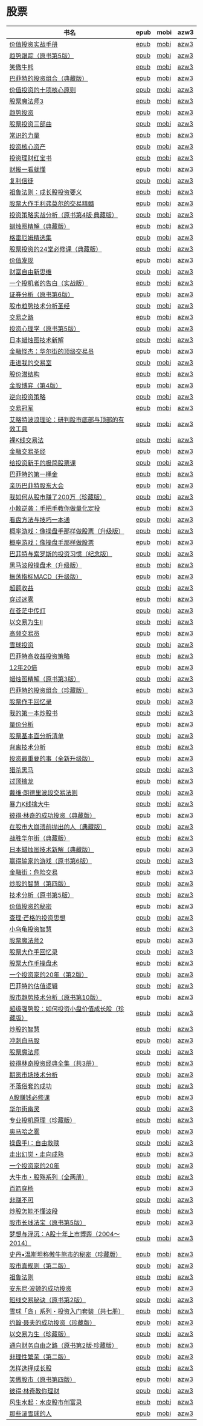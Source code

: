 # 股票

| 书名 | epub | mobi | azw3 |
| --- | --- | --- | --- |
| [价值投资实战手册](http://ct.dalanmei.com/f/31084289-771229039-5ff2e3) | [epub](http://ct.dalanmei.com/f/31084289-771229039-5ff2e3) | [mobi](http://ct.dalanmei.com/f/31084289-771240737-319049) | [azw3](http://ct.dalanmei.com/f/31084289-771232759-42b2cf) |
| [趋势跟踪（原书第5版）](http://ct.dalanmei.com/f/31084289-596191569-568b41) | [epub](http://ct.dalanmei.com/f/31084289-596191569-568b41) | [mobi](http://ct.dalanmei.com/f/31084289-596191740-ad16a6) | [azw3](http://ct.dalanmei.com/f/31084289-596191689-593d1c) |
| [笑傲牛熊](http://ct.dalanmei.com/f/31084289-578840188-42a8b0) | [epub](http://ct.dalanmei.com/f/31084289-578840188-42a8b0) | [mobi](http://ct.dalanmei.com/f/31084289-578844154-07315e) | [azw3](http://ct.dalanmei.com/f/31084289-578842510-9b3f95) |
| [巴菲特的投资组合（典藏版）](http://ct.dalanmei.com/f/31084289-578840923-e39537) | [epub](http://ct.dalanmei.com/f/31084289-578840923-e39537) | [mobi](http://ct.dalanmei.com/f/31084289-578844484-1de4e4) | [azw3](http://ct.dalanmei.com/f/31084289-578843071-e26028) |
| [价值投资的十项核心原则](http://ct.dalanmei.com/f/31084289-570170057-27b092) | [epub](http://ct.dalanmei.com/f/31084289-570170057-27b092) | [mobi](http://ct.dalanmei.com/f/31084289-570286132-2b3a4e) | [azw3](http://ct.dalanmei.com/f/31084289-570358111-995f42) |
| [股票魔法师3](http://ct.dalanmei.com/f/31084289-570178595-7b235f) | [epub](http://ct.dalanmei.com/f/31084289-570178595-7b235f) | [mobi](http://ct.dalanmei.com/f/31084289-570304577-3405c6) | [azw3](http://ct.dalanmei.com/f/31084289-570376018-7c7dad) |
| [趋势投资](http://ct.dalanmei.com/f/31084289-570169074-339fa8) | [epub](http://ct.dalanmei.com/f/31084289-570169074-339fa8) | [mobi](http://ct.dalanmei.com/f/31084289-570304860-cc6add) | [azw3](http://ct.dalanmei.com/f/31084289-570376608-1768be) |
| [股票投资三部曲](http://ct.dalanmei.com/f/31084289-570169274-12b95d) | [epub](http://ct.dalanmei.com/f/31084289-570169274-12b95d) | [mobi](http://ct.dalanmei.com/f/31084289-570305042-cd8bad) | [azw3](http://ct.dalanmei.com/f/31084289-570376936-0fcf47) |
| [常识的力量](None) | [epub](None) | [mobi](None) | [azw3](None) |
| [投资核心资产](http://ct.dalanmei.com/f/31084289-570169644-6db7fa) | [epub](http://ct.dalanmei.com/f/31084289-570169644-6db7fa) | [mobi](http://ct.dalanmei.com/f/31084289-570305533-53ed98) | [azw3](http://ct.dalanmei.com/f/31084289-570377358-3e2784) |
| [投资理财红宝书](http://ct.dalanmei.com/f/31084289-570169750-17c60b) | [epub](http://ct.dalanmei.com/f/31084289-570169750-17c60b) | [mobi](http://ct.dalanmei.com/f/31084289-570306438-f00507) | [azw3](http://ct.dalanmei.com/f/31084289-570377937-34da29) |
| [财报一看就懂](http://ct.dalanmei.com/f/31084289-570138433-3ce9d2) | [epub](http://ct.dalanmei.com/f/31084289-570138433-3ce9d2) | [mobi](http://ct.dalanmei.com/f/31084289-570354652-d5e658) | [azw3](http://ct.dalanmei.com/f/31084289-571402553-641a7f) |
| [复利信徒](http://ct.dalanmei.com/f/31084289-570144021-3098a1) | [epub](http://ct.dalanmei.com/f/31084289-570144021-3098a1) | [mobi](http://ct.dalanmei.com/f/31084289-570356797-c05059) | [azw3](http://ct.dalanmei.com/f/31084289-571403629-957441) |
| [祖鲁法则：成长股投资要义](http://ct.dalanmei.com/f/31084289-570151558-7e402e) | [epub](http://ct.dalanmei.com/f/31084289-570151558-7e402e) | [mobi](http://ct.dalanmei.com/f/31084289-570357762-f30da3) | [azw3](http://ct.dalanmei.com/f/31084289-571405967-48b848) |
| [股票大作手利弗莫尔的交易精髓](http://ct.dalanmei.com/f/31084289-570151715-9e0359) | [epub](http://ct.dalanmei.com/f/31084289-570151715-9e0359) | [mobi](http://ct.dalanmei.com/f/31084289-570357766-1921e3) | [azw3](http://ct.dalanmei.com/f/31084289-571405984-f3af45) |
| [投资策略实战分析（原书第4版·典藏版）](http://ct.dalanmei.com/f/31084289-571732267-3c8d91) | [epub](http://ct.dalanmei.com/f/31084289-571732267-3c8d91) | [mobi](http://ct.dalanmei.com/f/31084289-572017166-92c910) | [azw3](http://ct.dalanmei.com/f/31084289-572083483-82428c) |
| [蜡烛图精解（典藏版）](http://ct.dalanmei.com/f/31084289-571732211-73b192) | [epub](http://ct.dalanmei.com/f/31084289-571732211-73b192) | [mobi](http://ct.dalanmei.com/f/31084289-572018190-b0b1b8) | [azw3](http://ct.dalanmei.com/f/31084289-572083603-21eab0) |
| [格雷厄姆精选集](http://ct.dalanmei.com/f/31084289-571732092-842863) | [epub](http://ct.dalanmei.com/f/31084289-571732092-842863) | [mobi](http://ct.dalanmei.com/f/31084289-572020053-99161c) | [azw3](http://ct.dalanmei.com/f/31084289-572083897-62b37e) |
| [股票投资的24堂必修课（典藏版）](http://ct.dalanmei.com/f/31084289-571732059-e250c0) | [epub](http://ct.dalanmei.com/f/31084289-571732059-e250c0) | [mobi](http://ct.dalanmei.com/f/31084289-572020920-49190e) | [azw3](http://ct.dalanmei.com/f/31084289-572084020-7532a9) |
| [价值发现](http://ct.dalanmei.com/f/31084289-571731904-e456ec) | [epub](http://ct.dalanmei.com/f/31084289-571731904-e456ec) | [mobi](http://ct.dalanmei.com/f/31084289-572058447-7cd04f) | [azw3](http://ct.dalanmei.com/f/31084289-572084625-24d47c) |
| [财富自由新思维](http://ct.dalanmei.com/f/31084289-571728981-67ce8d) | [epub](http://ct.dalanmei.com/f/31084289-571728981-67ce8d) | [mobi](http://ct.dalanmei.com/f/31084289-572085252-fc319a) | [azw3](http://ct.dalanmei.com/f/31084289-572112372-dcc4a8) |
| [一个投机者的告白（实战版）](http://ct.dalanmei.com/f/31084289-571711121-02a18d) | [epub](http://ct.dalanmei.com/f/31084289-571711121-02a18d) | [mobi](http://ct.dalanmei.com/f/31084289-572114850-da36ec) | [azw3](http://ct.dalanmei.com/f/31084289-572134358-24d58b) |
| [证券分析（原书第6版）](http://ct.dalanmei.com/f/31084289-571710889-194ad9) | [epub](http://ct.dalanmei.com/f/31084289-571710889-194ad9) | [mobi](http://ct.dalanmei.com/f/31084289-572114860-edec2a) | [azw3](http://ct.dalanmei.com/f/31084289-572134500-c8c72e) |
| [股市趋势技术分析圣经](http://ct.dalanmei.com/f/31084289-571654799-bbabc4) | [epub](http://ct.dalanmei.com/f/31084289-571654799-bbabc4) | [mobi](http://ct.dalanmei.com/f/31084289-572117287-fa252c) | [azw3](http://ct.dalanmei.com/f/31084289-572179617-7c1bb5) |
| [交易之路](http://ct.dalanmei.com/f/31084289-571652891-691c6d) | [epub](http://ct.dalanmei.com/f/31084289-571652891-691c6d) | [mobi](http://ct.dalanmei.com/f/31084289-572117466-1979e1) | [azw3](http://ct.dalanmei.com/f/31084289-572179913-ff3132) |
| [投资心理学（原书第5版）](http://ct.dalanmei.com/f/31084289-571652585-d413bb) | [epub](http://ct.dalanmei.com/f/31084289-571652585-d413bb) | [mobi](http://ct.dalanmei.com/f/31084289-572117502-d71119) | [azw3](http://ct.dalanmei.com/f/31084289-572179945-8bdd5f) |
| [日本蜡烛图技术新解](http://ct.dalanmei.com/f/31084289-571652406-601ab2) | [epub](http://ct.dalanmei.com/f/31084289-571652406-601ab2) | [mobi](http://ct.dalanmei.com/f/31084289-572117518-67d359) | [azw3](http://ct.dalanmei.com/f/31084289-572179974-3c541e) |
| [金融怪杰：华尔街的顶级交易员](http://ct.dalanmei.com/f/31084289-571646911-1d526f) | [epub](http://ct.dalanmei.com/f/31084289-571646911-1d526f) | [mobi](http://ct.dalanmei.com/f/31084289-572120331-8124a9) | [azw3](http://ct.dalanmei.com/f/31084289-572180647-6439bd) |
| [走进我的交易室](http://ct.dalanmei.com/f/31084289-571640630-4e20a5) | [epub](http://ct.dalanmei.com/f/31084289-571640630-4e20a5) | [mobi](http://ct.dalanmei.com/f/31084289-572120584-9b8932) | [azw3](http://ct.dalanmei.com/f/31084289-572180962-a5834d) |
| [股价潜结构](http://ct.dalanmei.com/f/31084289-571639659-a7ace1) | [epub](http://ct.dalanmei.com/f/31084289-571639659-a7ace1) | [mobi](http://ct.dalanmei.com/f/31084289-572120630-ee0dc1) | [azw3](http://ct.dalanmei.com/f/31084289-572181133-2af67e) |
| [金股博弈（第4版）](None) | [epub](None) | [mobi](None) | [azw3](None) |
| [逆向投资策略](http://ct.dalanmei.com/f/31084289-571635530-312d00) | [epub](http://ct.dalanmei.com/f/31084289-571635530-312d00) | [mobi](http://ct.dalanmei.com/f/31084289-572124313-6ae74c) | [azw3](http://ct.dalanmei.com/f/31084289-572184808-5fa496) |
| [交易冠军](http://ct.dalanmei.com/f/31084289-571625672-d1338d) | [epub](http://ct.dalanmei.com/f/31084289-571625672-d1338d) | [mobi](http://ct.dalanmei.com/f/31084289-572129953-3fbfbe) | [azw3](http://ct.dalanmei.com/f/31084289-572189883-878e88) |
| [艾略特波浪理论：研判股市底部与顶部的有效工具](http://ct.dalanmei.com/f/31084289-571529264-aa4d86) | [epub](http://ct.dalanmei.com/f/31084289-571529264-aa4d86) | [mobi](http://ct.dalanmei.com/f/31084289-571793864-a31818) | [azw3](http://ct.dalanmei.com/f/31084289-572194455-5d9ef6) |
| [裸K线交易法](http://ct.dalanmei.com/f/31084289-571531610-3fc12c) | [epub](http://ct.dalanmei.com/f/31084289-571531610-3fc12c) | [mobi](http://ct.dalanmei.com/f/31084289-571798312-f484c8) | [azw3](http://ct.dalanmei.com/f/31084289-572194948-b2f9f4) |
| [金融交易圣经](http://ct.dalanmei.com/f/31084289-571531998-efcb19) | [epub](http://ct.dalanmei.com/f/31084289-571531998-efcb19) | [mobi](http://ct.dalanmei.com/f/31084289-571800776-7a05b9) | [azw3](http://ct.dalanmei.com/f/31084289-572195033-907d33) |
| [给投资新手的极简股票课](http://ct.dalanmei.com/f/31084289-571538055-4fb0d3) | [epub](http://ct.dalanmei.com/f/31084289-571538055-4fb0d3) | [mobi](http://ct.dalanmei.com/f/31084289-571806306-2ba581) | [azw3](http://ct.dalanmei.com/f/31084289-572195889-ace7c3) |
| [巴菲特的第一桶金](http://ct.dalanmei.com/f/31084289-571540538-fbec8c) | [epub](http://ct.dalanmei.com/f/31084289-571540538-fbec8c) | [mobi](http://ct.dalanmei.com/f/31084289-571808188-2abf39) | [azw3](http://ct.dalanmei.com/f/31084289-572196200-70f995) |
| [亲历巴菲特股东大会](http://ct.dalanmei.com/f/31084289-571541298-e97a0d) | [epub](http://ct.dalanmei.com/f/31084289-571541298-e97a0d) | [mobi](http://ct.dalanmei.com/f/31084289-571809298-e14b4f) | [azw3](http://ct.dalanmei.com/f/31084289-572196300-5ee56e) |
| [我如何从股市赚了200万（珍藏版）](http://ct.dalanmei.com/f/31084289-571542284-b833d8) | [epub](http://ct.dalanmei.com/f/31084289-571542284-b833d8) | [mobi](http://ct.dalanmei.com/f/31084289-571811807-dca6e7) | [azw3](http://ct.dalanmei.com/f/31084289-572196437-f2c870) |
| [小散逆袭：手把手教你做量化定投](http://ct.dalanmei.com/f/31084289-571543175-e90ec5) | [epub](http://ct.dalanmei.com/f/31084289-571543175-e90ec5) | [mobi](http://ct.dalanmei.com/f/31084289-571813204-6b478b) | [azw3](http://ct.dalanmei.com/f/31084289-572196506-665034) |
| [看盘方法与技巧一本通](http://ct.dalanmei.com/f/31084289-571543519-12659d) | [epub](http://ct.dalanmei.com/f/31084289-571543519-12659d) | [mobi](http://ct.dalanmei.com/f/31084289-571814128-fc325b) | [azw3](http://ct.dalanmei.com/f/31084289-572196575-1bde89) |
| [概率游戏：像操盘手那样做股票（升级版）](http://ct.dalanmei.com/f/31084289-571543887-6cbcd0) | [epub](http://ct.dalanmei.com/f/31084289-571543887-6cbcd0) | [mobi](http://ct.dalanmei.com/f/31084289-571814525-b9a924) | [azw3](http://ct.dalanmei.com/f/31084289-572196716-368aed) |
| [概率游戏：像操盘手那样做股票](http://ct.dalanmei.com/f/31084289-571544997-7a906e) | [epub](http://ct.dalanmei.com/f/31084289-571544997-7a906e) | [mobi](http://ct.dalanmei.com/f/31084289-571815154-56b1da) | [azw3](http://ct.dalanmei.com/f/31084289-572197744-fbf46b) |
| [巴菲特与索罗斯的投资习惯（纪念版）](http://ct.dalanmei.com/f/31084289-571545419-cbc973) | [epub](http://ct.dalanmei.com/f/31084289-571545419-cbc973) | [mobi](http://ct.dalanmei.com/f/31084289-571815379-7ad1a1) | [azw3](http://ct.dalanmei.com/f/31084289-572197789-c733dc) |
| [黑马波段操盘术（升级版）](http://ct.dalanmei.com/f/31084289-571545565-936863) | [epub](http://ct.dalanmei.com/f/31084289-571545565-936863) | [mobi](http://ct.dalanmei.com/f/31084289-571815426-95dae9) | [azw3](http://ct.dalanmei.com/f/31084289-572197815-d75882) |
| [振荡指标MACD（升级版）](http://ct.dalanmei.com/f/31084289-571548190-0545ba) | [epub](http://ct.dalanmei.com/f/31084289-571548190-0545ba) | [mobi](http://ct.dalanmei.com/f/31084289-571818573-7b7620) | [azw3](http://ct.dalanmei.com/f/31084289-572198776-9c6ee5) |
| [超额收益](http://ct.dalanmei.com/f/31084289-571548365-50f731) | [epub](http://ct.dalanmei.com/f/31084289-571548365-50f731) | [mobi](http://ct.dalanmei.com/f/31084289-571819405-1dbeba) | [azw3](http://ct.dalanmei.com/f/31084289-572198983-32d60f) |
| [穿过迷雾](http://ct.dalanmei.com/f/31084289-571548647-4a4c56) | [epub](http://ct.dalanmei.com/f/31084289-571548647-4a4c56) | [mobi](http://ct.dalanmei.com/f/31084289-571820091-0c325e) | [azw3](http://ct.dalanmei.com/f/31084289-572199320-fc3cd2) |
| [在苍茫中传灯](http://ct.dalanmei.com/f/31084289-571548767-cdba3c) | [epub](http://ct.dalanmei.com/f/31084289-571548767-cdba3c) | [mobi](http://ct.dalanmei.com/f/31084289-571820318-545757) | [azw3](http://ct.dalanmei.com/f/31084289-572199410-129c9a) |
| [以交易为生Ⅱ](http://ct.dalanmei.com/f/31084289-571548832-065c79) | [epub](http://ct.dalanmei.com/f/31084289-571548832-065c79) | [mobi](http://ct.dalanmei.com/f/31084289-571821001-154448) | [azw3](http://ct.dalanmei.com/f/31084289-572199481-e31322) |
| [高频交易员](http://ct.dalanmei.com/f/31084289-571548915-433b2f) | [epub](http://ct.dalanmei.com/f/31084289-571548915-433b2f) | [mobi](http://ct.dalanmei.com/f/31084289-571821780-40bf8a) | [azw3](http://ct.dalanmei.com/f/31084289-572199525-c962e1) |
| [雪球投资](http://ct.dalanmei.com/f/31084289-571549397-05bc53) | [epub](http://ct.dalanmei.com/f/31084289-571549397-05bc53) | [mobi](http://ct.dalanmei.com/f/31084289-571831227-67273e) | [azw3](http://ct.dalanmei.com/f/31084289-572200201-af75c1) |
| [巴菲特高收益投资策略](http://ct.dalanmei.com/f/31084289-571549598-6b9878) | [epub](http://ct.dalanmei.com/f/31084289-571549598-6b9878) | [mobi](http://ct.dalanmei.com/f/31084289-571832864-2cca3c) | [azw3](http://ct.dalanmei.com/f/31084289-572200398-ddd5b1) |
| [12年20倍](http://ct.dalanmei.com/f/31084289-571549957-957c10) | [epub](http://ct.dalanmei.com/f/31084289-571549957-957c10) | [mobi](http://ct.dalanmei.com/f/31084289-571838472-ee8e5f) | [azw3](http://ct.dalanmei.com/f/31084289-572200643-d9366d) |
| [蜡烛图精解（原书第3版）](http://ct.dalanmei.com/f/31084289-571550100-56995c) | [epub](http://ct.dalanmei.com/f/31084289-571550100-56995c) | [mobi](http://ct.dalanmei.com/f/31084289-571841021-1c334e) | [azw3](http://ct.dalanmei.com/f/31084289-572200992-3a1e48) |
| [巴菲特的投资组合（珍藏版）](http://ct.dalanmei.com/f/31084289-571550359-85c97a) | [epub](http://ct.dalanmei.com/f/31084289-571550359-85c97a) | [mobi](http://ct.dalanmei.com/f/31084289-571844635-e3bff3) | [azw3](http://ct.dalanmei.com/f/31084289-572201434-a9baa8) |
| [股票作手回忆录](http://ct.dalanmei.com/f/31084289-571550667-beb55d) | [epub](http://ct.dalanmei.com/f/31084289-571550667-beb55d) | [mobi](http://ct.dalanmei.com/f/31084289-571849984-5384b1) | [azw3](http://ct.dalanmei.com/f/31084289-572201741-91cfb0) |
| [我的第一本炒股书](http://ct.dalanmei.com/f/31084289-571550805-c3edfa) | [epub](http://ct.dalanmei.com/f/31084289-571550805-c3edfa) | [mobi](http://ct.dalanmei.com/f/31084289-571852834-80d3bb) | [azw3](http://ct.dalanmei.com/f/31084289-572201831-17f26c) |
| [量价分析](http://ct.dalanmei.com/f/31084289-571551226-f7f3dd) | [epub](http://ct.dalanmei.com/f/31084289-571551226-f7f3dd) | [mobi](http://ct.dalanmei.com/f/31084289-571864059-13acb2) | [azw3](http://ct.dalanmei.com/f/31084289-572202160-ca6541) |
| [股票基本面分析清单](http://ct.dalanmei.com/f/31084289-571551528-2f01c7) | [epub](http://ct.dalanmei.com/f/31084289-571551528-2f01c7) | [mobi](http://ct.dalanmei.com/f/31084289-571876292-30ff9c) | [azw3](http://ct.dalanmei.com/f/31084289-572202240-ed3e8a) |
| [背离技术分析](http://ct.dalanmei.com/f/31084289-571551588-efe318) | [epub](http://ct.dalanmei.com/f/31084289-571551588-efe318) | [mobi](http://ct.dalanmei.com/f/31084289-571876547-2f93c2) | [azw3](http://ct.dalanmei.com/f/31084289-572202250-71c006) |
| [投资最重要的事（全新升级版）](http://ct.dalanmei.com/f/31084289-571552075-5c4a99) | [epub](http://ct.dalanmei.com/f/31084289-571552075-5c4a99) | [mobi](http://ct.dalanmei.com/f/31084289-571880244-f7033f) | [azw3](http://ct.dalanmei.com/f/31084289-572202497-ae7682) |
| [猎杀黑马](http://ct.dalanmei.com/f/31084289-571553352-f95758) | [epub](http://ct.dalanmei.com/f/31084289-571553352-f95758) | [mobi](http://ct.dalanmei.com/f/31084289-571884228-c785f6) | [azw3](http://ct.dalanmei.com/f/31084289-572202740-6c2444) |
| [过顶擒龙](http://ct.dalanmei.com/f/31084289-571553631-b7c80d) | [epub](http://ct.dalanmei.com/f/31084289-571553631-b7c80d) | [mobi](http://ct.dalanmei.com/f/31084289-571886967-140b5e) | [azw3](http://ct.dalanmei.com/f/31084289-572202820-950e41) |
| [戴维·朗德里波段交易法则](http://ct.dalanmei.com/f/31084289-571553685-952638) | [epub](http://ct.dalanmei.com/f/31084289-571553685-952638) | [mobi](http://ct.dalanmei.com/f/31084289-571887873-4e4249) | [azw3](http://ct.dalanmei.com/f/31084289-572202841-72c089) |
| [暴力K线擒大牛](http://ct.dalanmei.com/f/31084289-571555477-f7c294) | [epub](http://ct.dalanmei.com/f/31084289-571555477-f7c294) | [mobi](http://ct.dalanmei.com/f/31084289-571906449-9b58c8) | [azw3](http://ct.dalanmei.com/f/31084289-572202982-a19737) |
| [彼得·林奇的成功投资（典藏版）](http://ct.dalanmei.com/f/31084289-571556017-0afe02) | [epub](http://ct.dalanmei.com/f/31084289-571556017-0afe02) | [mobi](http://ct.dalanmei.com/f/31084289-571911722-5d0b7a) | [azw3](http://ct.dalanmei.com/f/31084289-572203300-e1b420) |
| [在股市大崩溃前抛出的人（典藏版）](http://ct.dalanmei.com/f/31084289-571556346-72a614) | [epub](http://ct.dalanmei.com/f/31084289-571556346-72a614) | [mobi](http://ct.dalanmei.com/f/31084289-571913283-275690) | [azw3](http://ct.dalanmei.com/f/31084289-572203520-b9a726) |
| [战胜华尔街（典藏版）](http://ct.dalanmei.com/f/31084289-571557555-77a9a0) | [epub](http://ct.dalanmei.com/f/31084289-571557555-77a9a0) | [mobi](http://ct.dalanmei.com/f/31084289-571915709-460f5d) | [azw3](http://ct.dalanmei.com/f/31084289-572203803-161a4c) |
| [日本蜡烛图技术新解（典藏版）](http://ct.dalanmei.com/f/31084289-571557714-2e1684) | [epub](http://ct.dalanmei.com/f/31084289-571557714-2e1684) | [mobi](http://ct.dalanmei.com/f/31084289-571916244-77c97f) | [azw3](http://ct.dalanmei.com/f/31084289-572203870-2b5479) |
| [赢得输家的游戏（原书第6版）](http://ct.dalanmei.com/f/31084289-571559781-43aba9) | [epub](http://ct.dalanmei.com/f/31084289-571559781-43aba9) | [mobi](http://ct.dalanmei.com/f/31084289-571982224-3ba4f5) | [azw3](http://ct.dalanmei.com/f/31084289-572211880-637a62) |
| [金融街：危险交易](http://ct.dalanmei.com/f/31084289-571611451-da5cb0) | [epub](http://ct.dalanmei.com/f/31084289-571611451-da5cb0) | [mobi](http://ct.dalanmei.com/f/31084289-571733882-f2506b) | [azw3](http://ct.dalanmei.com/f/31084289-571913605-6dc8b1) |
| [炒股的智慧（第四版）](http://ct.dalanmei.com/f/31084289-571596682-5a9264) | [epub](http://ct.dalanmei.com/f/31084289-571596682-5a9264) | [mobi](http://ct.dalanmei.com/f/31084289-572120920-30790f) | [azw3](http://ct.dalanmei.com/f/31084289-571977499-5ebb03) |
| [技术分析（原书第5版）](http://ct.dalanmei.com/f/31084289-571593927-3691ab) | [epub](http://ct.dalanmei.com/f/31084289-571593927-3691ab) | [mobi](http://ct.dalanmei.com/f/31084289-572128777-70cf49) | [azw3](http://ct.dalanmei.com/f/31084289-571985957-c7d0ef) |
| [价值投资的秘密](http://ct.dalanmei.com/f/31084289-571593770-963d16) | [epub](http://ct.dalanmei.com/f/31084289-571593770-963d16) | [mobi](http://ct.dalanmei.com/f/31084289-572129558-2a20fd) | [azw3](http://ct.dalanmei.com/f/31084289-571986250-c795aa) |
| [查理·芒格的投资思想](http://ct.dalanmei.com/f/31084289-571593656-ede3a0) | [epub](http://ct.dalanmei.com/f/31084289-571593656-ede3a0) | [mobi](http://ct.dalanmei.com/f/31084289-572131078-97dbb4) | [azw3](http://ct.dalanmei.com/f/31084289-571986670-e13eea) |
| [小乌龟投资智慧](http://ct.dalanmei.com/f/31084289-571537143-c79790) | [epub](http://ct.dalanmei.com/f/31084289-571537143-c79790) | [mobi](http://ct.dalanmei.com/f/31084289-571805422-5b498d) | [azw3](http://ct.dalanmei.com/f/31084289-571991509-3e1abc) |
| [股票魔法师2](http://ct.dalanmei.com/f/31084289-571548358-118840) | [epub](http://ct.dalanmei.com/f/31084289-571548358-118840) | [mobi](http://ct.dalanmei.com/f/31084289-571819017-998942) | [azw3](http://ct.dalanmei.com/f/31084289-572057331-536068) |
| [股票大作手回忆录](http://ct.dalanmei.com/f/31084289-571557531-84b1cb) | [epub](http://ct.dalanmei.com/f/31084289-571557531-84b1cb) | [mobi](http://ct.dalanmei.com/f/31084289-571915573-fa351f) | [azw3](http://ct.dalanmei.com/f/31084289-572074554-a74452) |
| [股票大作手操盘术](http://ct.dalanmei.com/f/31084289-571557533-fc2808) | [epub](http://ct.dalanmei.com/f/31084289-571557533-fc2808) | [mobi](http://ct.dalanmei.com/f/31084289-571915611-ee57a2) | [azw3](http://ct.dalanmei.com/f/31084289-572074565-c92733) |
| [一个投资家的20年（第2版）](http://ct.dalanmei.com/f/31084289-571558975-96b2f6) | [epub](http://ct.dalanmei.com/f/31084289-571558975-96b2f6) | [mobi](http://ct.dalanmei.com/f/31084289-571919665-0f2623) | [azw3](http://ct.dalanmei.com/f/31084289-572076365-f59bea) |
| [巴菲特的估值逻辑](http://ct.dalanmei.com/f/31084289-571559231-3cff9b) | [epub](http://ct.dalanmei.com/f/31084289-571559231-3cff9b) | [mobi](http://ct.dalanmei.com/f/31084289-571921031-b9f6e3) | [azw3](http://ct.dalanmei.com/f/31084289-572076675-231385) |
| [股市趋势技术分析（原书第10版）](http://ct.dalanmei.com/f/31084289-571586723-fd652f) | [epub](http://ct.dalanmei.com/f/31084289-571586723-fd652f) | [mobi](http://ct.dalanmei.com/f/31084289-571732541-c0909b) | [azw3](http://ct.dalanmei.com/f/31084289-571844494-47b1a0) |
| [超级强势股：如何投资小盘价值成长股（珍藏版）](http://ct.dalanmei.com/f/31084289-571582594-133a49) | [epub](http://ct.dalanmei.com/f/31084289-571582594-133a49) | [mobi](http://ct.dalanmei.com/f/31084289-571736428-8f64d6) | [azw3](http://ct.dalanmei.com/f/31084289-571856627-c2716f) |
| [炒股的智慧](http://ct.dalanmei.com/f/31084289-571581806-cc822f) | [epub](http://ct.dalanmei.com/f/31084289-571581806-cc822f) | [mobi](http://ct.dalanmei.com/f/31084289-571736786-32e83c) | [azw3](http://ct.dalanmei.com/f/31084289-571860909-726fbe) |
| [冲刺白马股](http://ct.dalanmei.com/f/31084289-571581793-8ca167) | [epub](http://ct.dalanmei.com/f/31084289-571581793-8ca167) | [mobi](http://ct.dalanmei.com/f/31084289-571736815-c0c54b) | [azw3](http://ct.dalanmei.com/f/31084289-571861078-c0594f) |
| [股票魔法师](http://ct.dalanmei.com/f/31084289-571588751-a25d81) | [epub](http://ct.dalanmei.com/f/31084289-571588751-a25d81) | [mobi](http://ct.dalanmei.com/f/31084289-571737754-e6757d) | [azw3](http://ct.dalanmei.com/f/31084289-571867832-9a09e9) |
| [彼得林奇投资经典全集（共3册）](http://ct.dalanmei.com/f/31084289-571588748-325e25) | [epub](http://ct.dalanmei.com/f/31084289-571588748-325e25) | [mobi](http://ct.dalanmei.com/f/31084289-571737777-addd09) | [azw3](http://ct.dalanmei.com/f/31084289-571867848-3d7288) |
| [期货市场技术分析](http://ct.dalanmei.com/f/31084289-571495353-d04480) | [epub](http://ct.dalanmei.com/f/31084289-571495353-d04480) | [mobi](http://ct.dalanmei.com/f/31084289-571773329-cd419a) | [azw3](http://ct.dalanmei.com/f/31084289-571869745-03273a) |
| [不落俗套的成功](http://ct.dalanmei.com/f/31084289-571514326-ec49b6) | [epub](http://ct.dalanmei.com/f/31084289-571514326-ec49b6) | [mobi](http://ct.dalanmei.com/f/31084289-571777268-2fbd1b) | [azw3](http://ct.dalanmei.com/f/31084289-571876384-c75344) |
| [A股赚钱必修课](http://ct.dalanmei.com/f/31084289-571524034-fa4b4c) | [epub](http://ct.dalanmei.com/f/31084289-571524034-fa4b4c) | [mobi](http://ct.dalanmei.com/f/31084289-571779836-eaec01) | [azw3](http://ct.dalanmei.com/f/31084289-571879725-3f7695) |
| [华尔街幽灵](http://ct.dalanmei.com/f/31084289-571451402-372413) | [epub](http://ct.dalanmei.com/f/31084289-571451402-372413) | [mobi](http://ct.dalanmei.com/f/31084289-571785009-282437) | [azw3](http://ct.dalanmei.com/f/31084289-571885330-aab0c7) |
| [专业投机原理（珍藏版）](http://ct.dalanmei.com/f/31084289-582938594-ec3a84) | [epub](http://ct.dalanmei.com/f/31084289-582938594-ec3a84) | [mobi](http://ct.dalanmei.com/f/31084289-582969225-455ccd) | [azw3](http://ct.dalanmei.com/f/31084289-582968379-889aac) |
| [奥马哈之雾](http://ct.dalanmei.com/f/31084289-571452085-fda9e8) | [epub](http://ct.dalanmei.com/f/31084289-571452085-fda9e8) | [mobi](http://ct.dalanmei.com/f/31084289-571786085-379650) | [azw3](http://ct.dalanmei.com/f/31084289-571885593-3273e6) |
| [操盘手Ⅰ：自由救赎](None) | [epub](None) | [mobi](None) | [azw3](None) |
| [走出幻觉・走向成熟](None) | [epub](None) | [mobi](None) | [azw3](None) |
| [一个投资家的20年](None) | [epub](None) | [mobi](None) | [azw3](None) |
| [大牛市・股殇系列（全两册）](None) | [epub](None) | [mobi](None) | [azw3](None) |
| [百箭穿杨](None) | [epub](None) | [mobi](None) | [azw3](None) |
| [非赚不可](None) | [epub](None) | [mobi](None) | [azw3](None) |
| [炒股怎能不懂波段](None) | [epub](None) | [mobi](None) | [azw3](None) |
| [股市长线法宝（原书第5版）](http://ct.dalanmei.com/f/31084289-571453187-e387a9) | [epub](http://ct.dalanmei.com/f/31084289-571453187-e387a9) | [mobi](http://ct.dalanmei.com/f/31084289-571786915-0e254d) | [azw3](http://ct.dalanmei.com/f/31084289-571886039-428e87) |
| [梦想与浮沉：A股十年上市博弈（2004～2014）](http://ct.dalanmei.com/f/31084289-571453898-aabb30) | [epub](http://ct.dalanmei.com/f/31084289-571453898-aabb30) | [mobi](http://ct.dalanmei.com/f/31084289-571787460-7f95d3) | [azw3](http://ct.dalanmei.com/f/31084289-571887473-fe8c40) |
| [史丹•温斯坦称傲牛熊市的秘密（珍藏版）](http://ct.dalanmei.com/f/31084289-571454207-6f5239) | [epub](http://ct.dalanmei.com/f/31084289-571454207-6f5239) | [mobi](http://ct.dalanmei.com/f/31084289-571787567-a5e7d0) | [azw3](http://ct.dalanmei.com/f/31084289-571887749-3fe691) |
| [股市真规则（第二版）](http://ct.dalanmei.com/f/31084289-571456502-427ef2) | [epub](http://ct.dalanmei.com/f/31084289-571456502-427ef2) | [mobi](http://ct.dalanmei.com/f/31084289-571788793-c4e87c) | [azw3](http://ct.dalanmei.com/f/31084289-571893132-2a6b99) |
| [祖鲁法则](http://ct.dalanmei.com/f/31084289-571457105-52fc94) | [epub](http://ct.dalanmei.com/f/31084289-571457105-52fc94) | [mobi](http://ct.dalanmei.com/f/31084289-571789962-2a5148) | [azw3](http://ct.dalanmei.com/f/31084289-571895333-a11cc6) |
| [安东尼·波顿的成功投资](http://ct.dalanmei.com/f/31084289-571457202-0fdb17) | [epub](http://ct.dalanmei.com/f/31084289-571457202-0fdb17) | [mobi](http://ct.dalanmei.com/f/31084289-571790087-a95fad) | [azw3](http://ct.dalanmei.com/f/31084289-571895608-f43384) |
| [短线交易秘诀（原书第2版）](http://ct.dalanmei.com/f/31084289-571457215-3c9ffb) | [epub](http://ct.dalanmei.com/f/31084289-571457215-3c9ffb) | [mobi](http://ct.dalanmei.com/f/31084289-571790115-1b18c1) | [azw3](http://ct.dalanmei.com/f/31084289-571895678-39535d) |
| [雪球「岛」系列・投资入门套装（共七册）](http://ct.dalanmei.com/f/31084289-571457302-b15424) | [epub](http://ct.dalanmei.com/f/31084289-571457302-b15424) | [mobi](http://ct.dalanmei.com/f/31084289-571790334-fc67dd) | [azw3](http://ct.dalanmei.com/f/31084289-571896312-312c85) |
| [约翰·聂夫的成功投资（珍藏版）](http://ct.dalanmei.com/f/31084289-571457307-942840) | [epub](http://ct.dalanmei.com/f/31084289-571457307-942840) | [mobi](http://ct.dalanmei.com/f/31084289-571790350-918a05) | [azw3](http://ct.dalanmei.com/f/31084289-571896330-5cbe32) |
| [以交易为生（珍藏版）](http://ct.dalanmei.com/f/31084289-571457387-9957d0) | [epub](http://ct.dalanmei.com/f/31084289-571457387-9957d0) | [mobi](http://ct.dalanmei.com/f/31084289-571790452-317b9c) | [azw3](http://ct.dalanmei.com/f/31084289-571896493-569bcc) |
| [通向财务自由之路（原书第2版·珍藏版）](http://ct.dalanmei.com/f/31084289-571457413-2f97de) | [epub](http://ct.dalanmei.com/f/31084289-571457413-2f97de) | [mobi](http://ct.dalanmei.com/f/31084289-571790465-e37925) | [azw3](http://ct.dalanmei.com/f/31084289-571896564-5d137a) |
| [非理性繁荣（第二版）](http://ct.dalanmei.com/f/31084289-571457571-8fdf5f) | [epub](http://ct.dalanmei.com/f/31084289-571457571-8fdf5f) | [mobi](http://ct.dalanmei.com/f/31084289-571790645-d64eae) | [azw3](http://ct.dalanmei.com/f/31084289-571897611-179a59) |
| [怎样选择成长股](http://ct.dalanmei.com/f/31084289-571457948-e296d7) | [epub](http://ct.dalanmei.com/f/31084289-571457948-e296d7) | [mobi](http://ct.dalanmei.com/f/31084289-571791226-bedf66) | [azw3](http://ct.dalanmei.com/f/31084289-571899739-0e6c62) |
| [笑傲股市（原书第四版）](http://ct.dalanmei.com/f/31084289-571458858-be8313) | [epub](http://ct.dalanmei.com/f/31084289-571458858-be8313) | [mobi](http://ct.dalanmei.com/f/31084289-571792342-8051e6) | [azw3](http://ct.dalanmei.com/f/31084289-571903671-d9b0cb) |
| [彼得·林奇教你理财](http://ct.dalanmei.com/f/31084289-571458897-74a966) | [epub](http://ct.dalanmei.com/f/31084289-571458897-74a966) | [mobi](http://ct.dalanmei.com/f/31084289-571792356-5a7bb7) | [azw3](http://ct.dalanmei.com/f/31084289-571903792-5c09cb) |
| [风生水起：水皮股市创富录](http://ct.dalanmei.com/f/31084289-571458898-bbde73) | [epub](http://ct.dalanmei.com/f/31084289-571458898-bbde73) | [mobi](http://ct.dalanmei.com/f/31084289-571792357-3b8559) | [azw3](http://ct.dalanmei.com/f/31084289-571903795-9e68ff) |
| [那些滚雪球的人](http://ct.dalanmei.com/f/31084289-571459046-710e78) | [epub](http://ct.dalanmei.com/f/31084289-571459046-710e78) | [mobi](http://ct.dalanmei.com/f/31084289-571792440-8afabe) | [azw3](http://ct.dalanmei.com/f/31084289-571904299-05e8a0) |
